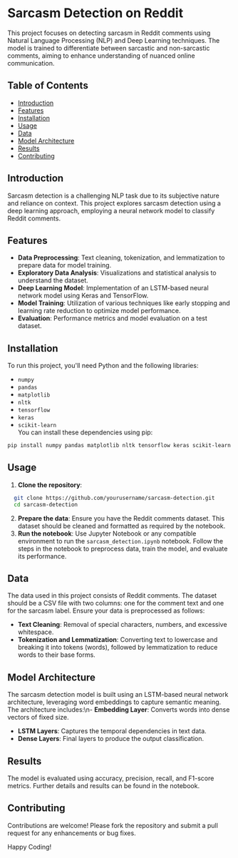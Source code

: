 # Sarcasm Detection on Reddit 

This project focuses on detecting sarcasm in Reddit comments using Natural Language Processing (NLP) and Deep Learning techniques. The model is trained to differentiate between sarcastic and non-sarcastic comments, aiming to enhance understanding of nuanced online communication. 

## Table of Contents 
- [Introduction](#introduction)
- [Features](#features)
- [Installation](#installation)
- [Usage](#usage)
- [Data](#data)
- [Model Architecture](#model-architecture)
- [Results](#results)
- [Contributing](#contributing)

## Introduction  
Sarcasm detection is a challenging NLP task due to its subjective nature and reliance on context. This project explores sarcasm detection using a deep learning approach, employing a neural network model to classify Reddit comments. 

## Features  
- **Data Preprocessing**: Text cleaning, tokenization, and lemmatization to prepare data for model training. 
- **Exploratory Data Analysis**: Visualizations and statistical analysis to understand the dataset. 
- **Deep Learning Model**: Implementation of an LSTM-based neural network model using Keras and TensorFlow. 
- **Model Training**: Utilization of various techniques like early stopping and learning rate reduction to optimize model performance. 
- **Evaluation**: Performance metrics and model evaluation on a test dataset. 

## Installation  
To run this project, you'll need Python and the following libraries:
- `numpy`  
- `pandas`  
- `matplotlib`  
- `nltk`  
- `tensorflow`  
- `keras`  
- `scikit-learn`  
You can install these dependencies using pip:
```bash
pip install numpy pandas matplotlib nltk tensorflow keras scikit-learn
```
  
## Usage  
1. **Clone the repository**:  
```bash
  git clone https://github.com/yourusername/sarcasm-detection.git   
  cd sarcasm-detection
```
2. **Prepare the data**: Ensure you have the Reddit comments dataset. This dataset should be cleaned and formatted as required by the notebook.
3. **Run the notebook**: Use Jupyter Notebook or any compatible environment to run the `sarcasm_detection.ipynb` notebook. Follow the steps in the notebook to preprocess data, train the model, and evaluate its performance.  

## Data
The data used in this project consists of Reddit comments. The dataset should be a CSV file with two columns: one for the comment text and one for the sarcasm label.
Ensure your data is preprocessed as follows:  
- **Text Cleaning**: Removal of special characters, numbers, and excessive whitespace.  
- **Tokenization and Lemmatization**: Converting text to lowercase and breaking it into tokens (words), followed by lemmatization to reduce words to their base forms.  

## Model Architecture  
The sarcasm detection model is built using an LSTM-based neural network architecture, leveraging word embeddings to capture semantic meaning. The architecture includes:\n- **Embedding Layer**: Converts words into dense vectors of fixed size.  
- **LSTM Layers**: Captures the temporal dependencies in text data.  
- **Dense Layers**: Final layers to produce the output classification.  

## Results  
The model is evaluated using accuracy, precision, recall, and F1-score metrics. Further details and results can be found in the notebook.  

## Contributing  
Contributions are welcome! Please fork the repository and submit a pull request for any enhancements or bug fixes.  

Happy Coding!


